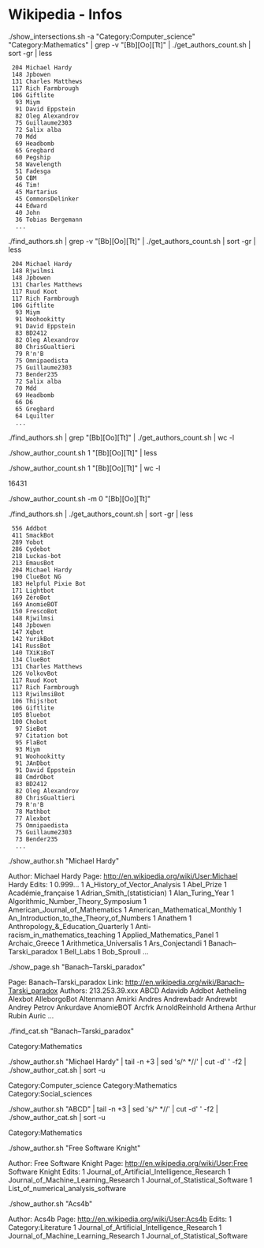 Wikipedia - Infos
=================

./show_intersections.sh -a "Category:Computer_science" "Category:Mathematics" | grep -v "[Bb][Oo][Tt]" | ./get_authors_count.sh | sort -gr | less

     204 Michael Hardy
     148 Jpbowen
     131 Charles Matthews
     117 Rich Farmbrough
     106 Giftlite
      93 Miym
      91 David Eppstein
      82 Oleg Alexandrov
      75 Guillaume2303
      72 Salix alba
      70 Mdd
      69 Headbomb
      65 Gregbard
      60 Pegship
      58 Wavelength
      51 Fadesga
      50 CBM
      46 Tim!
      45 Martarius
      45 CommonsDelinker
      44 Edward
      40 John
      36 Tobias Bergemann
      ...

./find_authors.sh | grep -v "[Bb][Oo][Tt]" | ./get_authors_count.sh | sort -gr | less

     204 Michael Hardy
     148 Rjwilmsi
     148 Jpbowen
     131 Charles Matthews
     117 Ruud Koot
     117 Rich Farmbrough
     106 Giftlite
      93 Miym
      91 Woohookitty
      91 David Eppstein
      83 BD2412
      82 Oleg Alexandrov
      80 ChrisGualtieri
      79 R'n'B
      75 Omnipaedista
      75 Guillaume2303
      73 Bender235
      72 Salix alba
      70 Mdd
      69 Headbomb
      66 D6
      65 Gregbard
      64 Lquilter
      ...

./find_authors.sh | grep "[Bb][Oo][Tt]" | ./get_authors_count.sh | wc -l

./show_author_count.sh 1 "[Bb][Oo][Tt]" | less

./show_author_count.sh 1 "[Bb][Oo][Tt]" | wc -l

   16431

./show_author_count.sh -m 0 "[Bb][Oo][Tt]"

./find_authors.sh | ./get_authors_count.sh | sort -gr | less

     556 Addbot
     411 SmackBot
     289 Yobot
     286 Cydebot
     218 Luckas-bot
     213 EmausBot
     204 Michael Hardy
     190 ClueBot NG
     183 Helpful Pixie Bot
     171 Lightbot
     169 ZéroBot
     169 AnomieBOT
     150 FrescoBot
     148 Rjwilmsi
     148 Jpbowen
     147 Xqbot
     142 YurikBot
     141 RussBot
     140 TXiKiBoT
     134 ClueBot
     131 Charles Matthews
     126 VolkovBot
     117 Ruud Koot
     117 Rich Farmbrough
     113 RjwilmsiBot
     106 Thijs!bot
     106 Giftlite
     105 Bluebot
     100 Chobot
      97 SieBot
      97 Citation bot
      95 FlaBot
      93 Miym
      91 Woohookitty
      91 JAnDbot
      91 David Eppstein
      88 CmdrObot
      83 BD2412
      82 Oleg Alexandrov
      80 ChrisGualtieri
      79 R'n'B
      78 Mathbot
      77 Alexbot
      75 Omnipaedista
      75 Guillaume2303
      73 Bender235
      ...

./show_author.sh "Michael Hardy"

Author: Michael Hardy
Page: http://en.wikipedia.org/wiki/User:Michael Hardy
Edits:
   1 0.999...
   1 A_History_of_Vector_Analysis
   1 Abel_Prize
   1 Académie_française
   1 Adrian_Smith_(statistician)
   1 Alan_Turing_Year
   1 Algorithmic_Number_Theory_Symposium
   1 American_Journal_of_Mathematics
   1 American_Mathematical_Monthly
   1 An_Introduction_to_the_Theory_of_Numbers
   1 Anathem
   1 Anthropology_&amp;_Education_Quarterly
   1 Anti-racism_in_mathematics_teaching
   1 Applied_Mathematics_Panel
   1 Archaic_Greece
   1 Arithmetica_Universalis
   1 Ars_Conjectandi
   1 Banach–Tarski_paradox
   1 Bell_Labs
   1 Bob_Sproull
   ...

./show_page.sh "Banach–Tarski_paradox"

Page: Banach–Tarski_paradox
Link: http://en.wikipedia.org/wiki/Banach–Tarski_paradox
Authors:
213.253.39.xxx
ABCD
Adavidb
Addbot
Aetheling
Alexbot
AlleborgoBot
Altenmann
Amirki
Andres
Andrewbadr
Andrewbt
Andrey Petrov
Ankurdave
AnomieBOT
Arcfrk
ArnoldReinhold
Arthena
Arthur Rubin
Auric
...

./find_cat.sh "Banach–Tarski_paradox"

Category:Mathematics

./show_author.sh "Michael Hardy" | tail -n +3 | sed 's/^ *//' | cut -d' ' -f2 | ./show_author_cat.sh | sort -u

Category:Computer_science
Category:Mathematics
Category:Social_sciences

./show_author.sh "ABCD" | tail -n +3 | sed 's/^ *//' | cut -d' ' -f2 | ./show_author_cat.sh | sort -u

Category:Mathematics

./show_author.sh "Free Software Knight"

Author: Free Software Knight
Page: http://en.wikipedia.org/wiki/User:Free Software Knight
Edits:
   1 Journal_of_Artificial_Intelligence_Research
   1 Journal_of_Machine_Learning_Research
   1 Journal_of_Statistical_Software
   1 List_of_numerical_analysis_software

./show_author.sh "Acs4b"

Author: Acs4b
Page: http://en.wikipedia.org/wiki/User:Acs4b
Edits:
   1 Category:Literature
   1 Journal_of_Artificial_Intelligence_Research
   1 Journal_of_Machine_Learning_Research
   1 Journal_of_Statistical_Software
